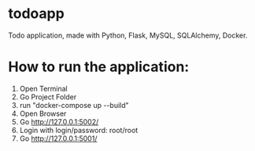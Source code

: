 # todoapp
Todo application, made with Python, Flask, MySQL, SQLAlchemy, Docker.

# How to run the application:
1. Open Terminal
2. Go Project Folder
3. run "docker-compose up --build"
4. Open Browser
5. Go http://127.0.0.1:5002/
6. Login with login/password: root/root 
7. Go http://127.0.0.1:5001/
